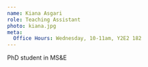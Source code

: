 ```yaml
---
name: Kiana Asgari
role: Teaching Assistant
photo: kiana.jpg
meta:
  Office Hours: Wednesday, 10-11am, Y2E2 182
---
```


PhD student in MS&E